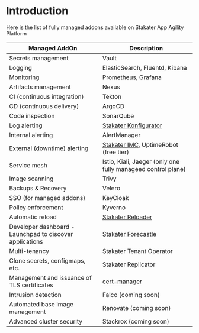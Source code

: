 # Introduction

Here is the list of fully managed addons available on Stakater App Agility Platform

Managed AddOn |	Description
--- | --- 
Secrets management | Vault
Logging |	ElasticSearch, Fluentd, Kibana
Monitoring | Prometheus, Grafana
Artifacts management | Nexus
CI (continuous integration) | Tekton
CD (continuous delivery) | ArgoCD
Code inspection | SonarQube
Log alerting | [Stakater Konfigurator](https://github.com/stakater/Konfigurator)
Internal alerting | AlertManager
External (downtime) alerting | [Stakater IMC](https://github.com/stakater/IngressMonitorController), UptimeRobot (free tier)
Service mesh | Istio, Kiali, Jaeger (only one fully manageed control plane)
Image scanning | Trivy
Backups & Recovery | Velero
SSO (for managed addons) | KeyCloak
Policy enforcement | Kyverno
Automatic reload | [Stakater Reloader](https://github.com/stakater/Reloader)
Developer dashboard - Launchpad to discover applications | [Stakater Forecastle](https://github.com/stakater/Forecastle)
Multi-tenancy | Stakater Tenant Operator
Clone secrets, configmaps, etc. | Stakater Replicator
Management and issuance of TLS certificates | [cert-manager](https://github.com/jetstack/cert-manager)
Intrusion detection | Falco (coming soon)
Automated base image management | Renovate (coming soon)
Advanced cluster security | Stackrox (coming soon)
